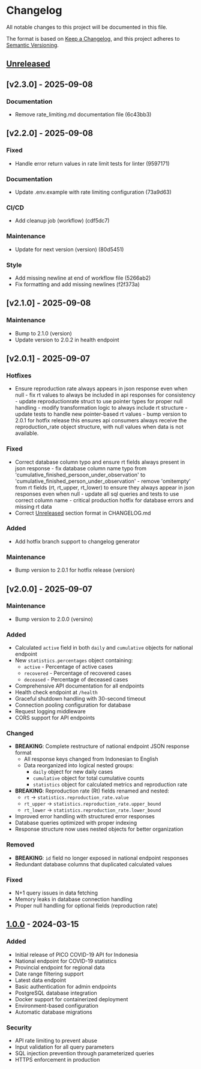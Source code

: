 # Changelog

All notable changes to this project will be documented in this file.

The format is based on [Keep a Changelog](https://keepachangelog.com/en/1.1.0/),
and this project adheres to [Semantic Versioning](https://semver.org/spec/v2.0.0.html).

## [Unreleased]




## [v2.3.0] - 2025-09-08

### Documentation

- Remove rate_limiting.md documentation file (6c43bb3)

## [v2.2.0] - 2025-09-08

### Fixed

- Handle error return values in rate limit tests for linter (9597171)

### Documentation

- Update .env.example with rate limiting configuration (73a9d63)

### CI/CD

- Add cleanup job (workflow) (cdf5dc7)

### Maintenance

- Update for next version (version) (80d5451)

### Style

- Add missing newline at end of workflow file (5266ab2)
- Fix formatting and add missing newlines (f2f373a)

## [v2.1.0] - 2025-09-08

### Maintenance

- Bump to 2.1.0 (version)
- Update version to 2.0.2 in health endpoint

## [v2.0.1] - 2025-09-07

### Hotfixes

- Ensure reproduction rate always appears in json response even when null - fix rt values to always be included in api responses for consistency - update reproductionrate struct to use pointer types for proper null handling - modify transformation logic to always include rt structure - update tests to handle new pointer-based rt values - bump version to 2.0.1 for hotfix release this ensures api consumers always receive the reproduction_rate object structure, with null values when data is not available.

### Fixed

- Correct database column typo and ensure rt fields always present in json response - fix database column name typo from 'cumulative_finished_persoon_under_observation' to 'cumulative_finished_person_under_observation' - remove 'omitempty' from rt fields (rt, rt_upper, rt_lower) to ensure they always appear in json responses even when null - update all sql queries and tests to use correct column name - critical production hotfix for database errors and missing rt data
- Correct [Unreleased] section format in CHANGELOG.md

### Added

- Add hotfix branch support to changelog generator

### Maintenance

- Bump version to 2.0.1 for hotfix release (version)

## [v2.0.0] - 2025-09-07

### Maintenance

- Bump version to 2.0.0 (versino)

### Added

- Calculated `active` field in both `daily` and `cumulative` objects for national endpoint
- New `statistics.percentages` object containing:
  - `active` - Percentage of active cases
  - `recovered` - Percentage of recovered cases
  - `deceased` - Percentage of deceased cases
- Comprehensive API documentation for all endpoints
- Health check endpoint at `/health`
- Graceful shutdown handling with 30-second timeout
- Connection pooling configuration for database
- Request logging middleware
- CORS support for API endpoints

### Changed

- **BREAKING**: Complete restructure of national endpoint JSON response format
  - All response keys changed from Indonesian to English
  - Data reorganized into logical nested groups:
    - `daily` object for new daily cases
    - `cumulative` object for total cumulative counts
    - `statistics` object for calculated metrics and reproduction rate
- **BREAKING**: Reproduction rate (Rt) fields renamed and nested:
  - `rt` → `statistics.reproduction_rate.value`
  - `rt_upper` → `statistics.reproduction_rate.upper_bound`
  - `rt_lower` → `statistics.reproduction_rate.lower_bound`
- Improved error handling with structured error responses
- Database queries optimized with proper indexing
- Response structure now uses nested objects for better organization

### Removed

- **BREAKING**: `id` field no longer exposed in national endpoint responses
- Redundant database columns that duplicated calculated values

### Fixed

- N+1 query issues in data fetching
- Memory leaks in database connection handling
- Proper null handling for optional fields (reproduction rate)

## [1.0.0] - 2024-03-15

### Added

- Initial release of PICO COVID-19 API for Indonesia
- National endpoint for COVID-19 statistics
- Provincial endpoint for regional data
- Date range filtering support
- Latest data endpoint
- Basic authentication for admin endpoints
- PostgreSQL database integration
- Docker support for containerized deployment
- Environment-based configuration
- Automatic database migrations

### Security

- API rate limiting to prevent abuse
- Input validation for all query parameters
- SQL injection prevention through parameterized queries
- HTTPS enforcement in production

[Unreleased]: https://github.com/ryanaidilp/pico-api-go/compare/v1.0.0...HEAD
[1.0.0]: https://github.com/ryanaidilp/pico-api-go/releases/tag/v1.0.0
